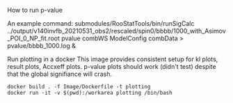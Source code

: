 How to run p-value

An example command:
submodules/RooStatTools/bin/runSigCalc ../output/v140invfb_20210531_obs2/rescaled/spin0/bbbb/1000_with_Asimov_POI_0_NP_fit.root  pvalue combWS ModelConfig combData > pvalue/bbbb_1000.log &

Run plotting in a docker
This image provides consistent setup for kl plots, result plots, Accxeff plots.
p-value plots should work (didn't test) despite that the global signifiance will crash.
```
docker build . -f Image/Dockerfile -t plotting
docker run -it -v $(pwd):/workarea plotting /bin/bash
```
